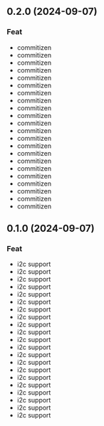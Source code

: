 ## 0.2.0 (2024-09-07)

### Feat

- commitizen
- commitizen
- commitizen
- commitizen
- commitizen
- commitizen
- commitizen
- commitizen
- commitizen
- commitizen
- commitizen
- commitizen
- commitizen
- commitizen
- commitizen
- commitizen
- commitizen
- commitizen
- commitizen
- commitizen
- commitizen
- commitizen

## 0.1.0 (2024-09-07)

### Feat

- i2c support
- i2c support
- i2c support
- i2c support
- i2c support
- i2c support
- i2c support
- i2c support
- i2c support
- i2c support
- i2c support
- i2c support
- i2c support
- i2c support
- i2c support
- i2c support
- i2c support
- i2c support
- i2c support
- i2c support
- i2c support
